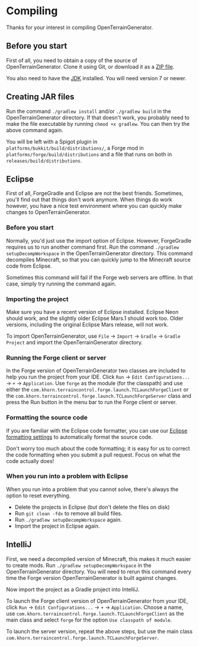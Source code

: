 # Compiling
Thanks for your interest in compiling OpenTerrainGenerator.

## Before you start
First of all, you need to obtain a copy of the source of OpenTerrainGenerator. Clone
it using Git, or download it as a [ZIP file][].

You also need to have the [JDK][JDK 7] installed. You will need version 7 or
newer.

## Creating JAR files
Run the command `./gradlew install` and/or `./gradlew build` in the OpenTerrainGenerator directory. If that
doesn't work, you probably need to make the file executable by running
`chmod +x gradlew`. You can then try the above command again.

You will be left with a Spigot plugin in `platforms/bukkit/build/distributions/`,
a Forge mod in `platforms/forge/build/distributions` and a file that runs
on both in `releases/build/distributions`.

## Eclipse
First of all, ForgeGradle and Eclipse are not the best friends. Sometimes, you'll
find out that things don't work anymore. When things do work however, you have a
nice test environment where you can quickly make changes to OpenTerrainGenerator.

### Before you start
Normally, you'd just use the import option of Eclipse. However, ForgeGradle
requires us to run another command first. Run the command
`./gradlew setupDecompWorkspace` in the OpenTerrainGenerator directory. This command
decompiles Minecraft, so that you can quickly jump to the Minecraft source code
from Eclipse.

Sometimes this command will fail if the Forge web servers are offline. In that
case, simply try running the command again.

### Importing the project
Make sure you have a recent version of Eclipse installed. Eclipse Neon should
work, and the slightly older Eclipse Mars.1 should work too. Older versions,
including the original Eclipse Mars release, will not work.

To import OpenTerrainGenerator, use `File` -> `Import` -> `Gradle` -> `Gradle Project`
and import the OpenTerrainGenerator directory.

### Running the Forge client or server
In the Forge version of OpenTerrainGenerator two classes are included to help you run
the project from your IDE. Click `Run` -> `Edit Configurations...` -> `+`
-> `Application`. Use `forge` as the module (for the classpath) and use either
the `com.khorn.terraincontrol.forge.launch.TCLaunchForgeClient` or the
`com.khorn.terraincontrol.forge.launch.TCLaunchForgeServer` class and
press the Run button in the menu bar to run the Forge client or server.

### Formatting the source code
If you are familiar with the Eclipse code formatter, you can use our
[Eclipse formatting settings][] to automatically format the source code.

Don't worry too much about the code formatting; it is easy for us to correct
the code formatting when you submit a pull request. Focus on what the code
actually does!

### When you run into a problem with Eclipse
When you run into a problem that you cannot solve, there's always the option to
reset everything.

* Delete the projects in Eclipse (but don't delete the files on disk)
* Run `git clean -fdx` to remove all build files.
* Run `./gradlew setupDecompWorkspace` again.
* Import the project in Eclipse again.

## IntelliJ
First, we need a decompiled version of Minecraft, this makes it much easier to
create mods. Run `./gradlew setupDecompWorkspace` in the OpenTerrainGenerator
directory. You will need to rerun this command every time the Forge version
OpenTerrainGenerator is built against changes.

Now import the project as a Gradle project into IntelliJ.

To launch the Forge client version of OpenTerrainGenerator from your IDE, click `Run`
-> `Edit Configurations...` -> `+` -> `Application`. Choose a name, use
`com.khorn.terraincontrol.forge.launch.TCLaunchForgeClient` as the main
class and select `forge` for the option `Use classpath of module`.

To launch the server version, repeat the above steps, but use the main class
`com.khorn.terraincontrol.forge.launch.TCLaunchForgeServer`.


[ZIP file]: https://github.com/MCTCP/TerrainControl/archive/master.zip
[JDK 7]: http://www.oracle.com/technetwork/java/javase/downloads/jdk7-downloads-1880260.html
[Eclipse formatting settings]: https://dl.dropboxusercontent.com/u/23288978/terraincontrol/TerrainControl.xml
